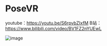 # PoseVR
youtube：https://youtu.be/S6rpvbZIxfM
B站：https://www.bilibili.com/video/BV1FZ2nYUEwL

![image](https://github.com/wwwpkol/PoseVR/P.png)